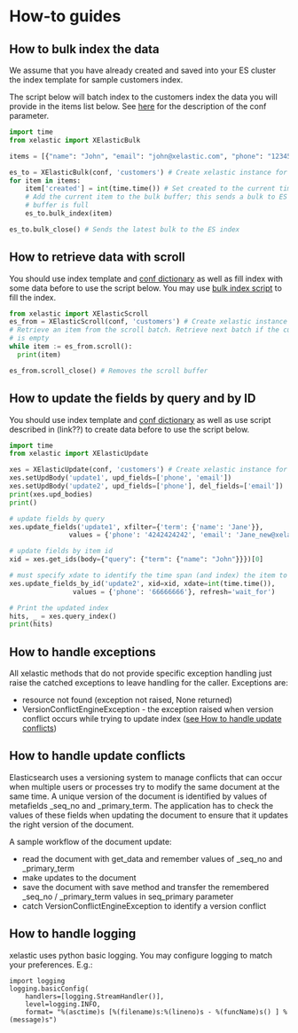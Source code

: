 # How-to guides
## How to bulk index the data
We assume that you have already created and saved into your ES cluster the index template for sample customers index.

The script below will batch index to the customers index the data you will provide in the items list below.
See [here](reference.md#src.xelastic.XElastic.__init__) for the description of the conf parameter.

```python
import time
from xelastic import XElasticBulk

items = [{"name": "John", "email": "john@xelastic.com", "phone": "12345678"}, ...]

es_to = XElasticBulk(conf, 'customers') # Create xelastic instance for customers index
for item in items:
    item['created'] = int(time.time()) # Set created to the current timestamp
    # Add the current item to the bulk buffer; this sends a bulk to ES index when
    # buffer is full
    es_to.bulk_index(item)

es_to.bulk_close() # Sends the latest bulk to the ES index
```

## How to retrieve data with scroll
You should use index template and [conf dictionary](#how-to-configure-xelastic) as well as fill index with some data before to use the script below. You may use [bulk index script](#how-to-bulk-index-the-data) to fill the index.

```python
from xelastic import XElasticScroll
es_from = XElasticScroll(conf, 'customers') # Create xelastic instance for customers index
# Retrieve an item from the scroll batch. Retrieve next batch if the current one
# is empty
while item := es_from.scroll():
  print(item)

es_from.scroll_close() # Removes the scroll buffer
```
## How to update the fields by query and by ID
 You should use index template and [conf dictionary](#how-to-configure-xelastic) as well as use script described in (link??) to create data before to use the script below.

```python
import time
from xelastic import XElasticUpdate

xes = XElasticUpdate(conf, 'customers') # Create xelastic instance for customers index
xes.setUpdBody('update1', upd_fields=['phone', 'email'])
xes.setUpdBody('update2', upd_fields=['phone'], del_fields=['email'])
print(xes.upd_bodies)
print()

# update fields by query
xes.update_fields('update1', xfilter={'term': {'name': 'Jane'}},
               values = {'phone': '4242424242', 'email': 'Jane_new@xelastic.com'})

# update fields by item id
xid = xes.get_ids(body={"query": {"term": {"name": "John"}}})[0]

# must specify xdate to identify the time span (and index) the item to update is located
xes.update_fields_by_id('update2', xid=xid, xdate=int(time.time()),
                values = {'phone': '66666666'}, refresh='wait_for')

# Print the updated index
hits, _ = xes.query_index()
print(hits)
```
## How to handle exceptions
All xelastic methods that do not provide specific exception handling just raise the catched exceptions to leave handling for the caller.
Exceptions are:

* resource not found (exception not raised, None returned)
* VersionConflictEngineException - the exception raised when version conflict occurs while trying to update index ([see How to handle update conflicts](#how-to-handle-update-conflicts))

## How to handle update conflicts
Elasticsearch uses a versioning system to manage conflicts that can occur when multiple users or processes
try to modify the same document at the same time. A unique version of the document is identified by values of 
metafields _seq_no and _primary_term. The application has to check the values of these fields
when updating the document to ensure that it updates the right version of the document.

A sample workflow of the document update:

* read the document with get_data and remember values of _seq_no and _primary_term
* make updates to the document
* save the document with save method and transfer the remembered _seq_no / _primary_term
values in seq_primary parameter
* catch VersionConflictEngineException to identify a version conflict 

## How to handle logging
xelastic uses python basic logging. You may configure logging to match your preferences.
E.g.:
```
import logging
logging.basicConfig(
    handlers=[logging.StreamHandler()],
    level=logging.INFO,
    format= "%(asctime)s [%(filename)s:%(lineno)s - %(funcName)s() ] %(message)s")
```
